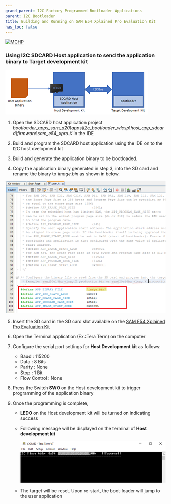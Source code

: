```yaml
---
grand_parent: I2C Factory Programmed Bootloader Applications
parent: I2C Bootloader
title: Building and Running on SAM E54 Xplained Pro Evaluation Kit
has_toc: false
---
```


[![MCHP](https://www.microchip.com/ResourcePackages/Microchip/assets/dist/images/logo.png)](https://www.microchip.com)

### **Using I2C SDCARD Host application to send the application binary to Target development kit**

![host_app_sdcard_setup](../docs/images/i2c_bootloader_host_sdcard.png)

1. Open the SDCARD host application project *bootloader_apps_sam_d20\apps\i2c_bootloader_wlcsp\host_app_sdcard\firmware\sam_e54_xpro.X* in the IDE

2. Build and program the SDCARD host application using the IDE on to the I2C host dvelopment kit

3. Build and generate the application binary to be bootloaded. 

4. Copy the application binary generated in step 3, into the SD card and rename the binary to *image.bin* as shown in below.

![host_app_sdcard_setup](../docs/images/i2c_bootloader_host_app_sdcard_user_config.png)

5. Insert the SD card in the SD card slot available on the [SAM E54 Xplained Pro Evaluation Kit](https://www.microchip.com/developmenttools/ProductDetails/atsame54-xpro) 

6. Open the Terminal application (Ex.:Tera Term) on the computer

7. Configure the serial port settings for **Host Development kit** as follows:
    - Baud : 115200
    - Data : 8 Bits
    - Parity : None
    - Stop : 1 Bit
    - Flow Control : None

7. Press the Switch **SW0** on the Host development kit to trigger programming of the application binary

8. Once the programming is complete,
    - **LED0** on the Host development kit will be turned on indicating success

    - Following message will be displayed on the terminal of **Host development kit**

        ![i2c_bootloader_host_app_sdcard_output](images/i2c_bootloader_host_app_sdcard_output.png)

    - The target will be reset. Upon re-start, the boot-loader will jump to the user application    